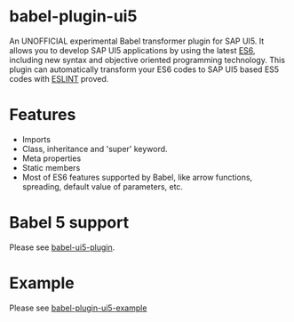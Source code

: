 # babel-plugin-ui5
An UNOFFICIAL experimental Babel transformer plugin for SAP UI5.
It allows you to develop SAP UI5 applications by using the latest [ES6](http://babeljs.io/docs/learn-es2015/), including new syntax and objective oriented programming technology.
This plugin can automatically transform your ES6 codes to SAP UI5 based ES5 codes with [ESLINT](http://eslint.org/) proved.

# Features
+ Imports
+ Class, inheritance and 'super' keyword.
+ Meta properties
+ Static members
+ Most of ES6 features supported by Babel, like arrow functions, spreading, default value of parameters, etc.

# Babel 5 support
Please see [babel-ui5-plugin](https://github.com/MagicCube/babel-ui5-plugin).

# Example
Please see [babel-plugin-ui5-example](https://github.com/MagicCube/babel-plugin-ui5-example)
